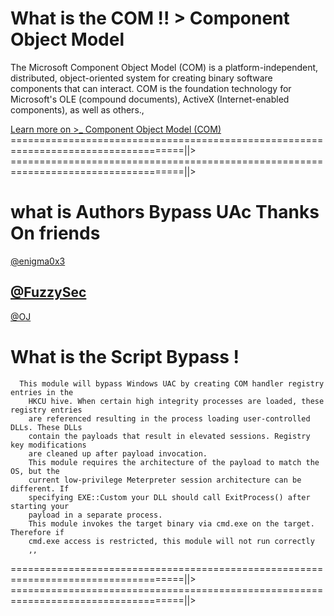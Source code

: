 # What is the COM !! > Component Object Model
The Microsoft Component Object Model (COM) is a platform-independent, distributed, object-oriented system for creating binary software components that can interact. COM is the foundation technology for Microsoft's OLE (compound documents), ActiveX (Internet-enabled components), as well as others.,

[Learn more on >_ Component Object Model (COM)](https://msdn.microsoft.com/en-us/library/windows/desktop/ms694363%28v=vs.85%29.aspx)
====================================================================================||>
====================================================================================||>
# what is Authors Bypass UAc Thanks On friends
[@enigma0x3](https://twitter.com/enigma0x3)

[@FuzzySec](https://twitter.com/FuzzySec)
-----
[@OJ](https://twitter.com/TheColonial)

# What is the Script Bypass !
      This module will bypass Windows UAC by creating COM handler registry entries in the
        HKCU hive. When certain high integrity processes are loaded, these registry entries
        are referenced resulting in the process loading user-controlled DLLs. These DLLs
        contain the payloads that result in elevated sessions. Registry key modifications
        are cleaned up after payload invocation.
        This module requires the architecture of the payload to match the OS, but the
        current low-privilege Meterpreter session architecture can be different. If
        specifying EXE::Custom your DLL should call ExitProcess() after starting your
        payload in a separate process.
        This module invokes the target binary via cmd.exe on the target. Therefore if
        cmd.exe access is restricted, this module will not run correctly
        ,,
====================================================================================||>
====================================================================================||>
